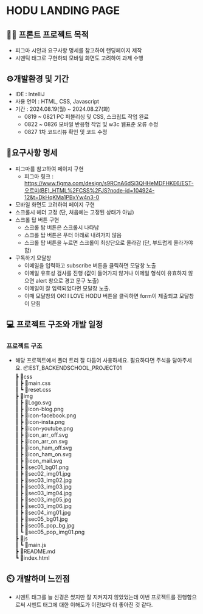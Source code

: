 # HODU LANDING PAGE
## 👨‍🏫 프론트 프로젝트 목적
- 피그마 시안과 요구사항 명세를 참고하여 랜딩페이지 제작
- 시멘틱 태그로 구현하되 모바일 화면도 고려하여 과제 수행

## ⚙️개발환경 및 기간

- IDE : IntelliJ
- 사용 언어 : HTML, CSS, Javascript
- 기간 : 2024.08.19(월) ~ 2024.08.27(화)
  - 0819 ~ 0821 PC 퍼블리싱 및 CSS, 스크립트 작업 완료
  - 0822 ~ 0826 모바일 반응형 작업 및 w3c 웹표준 오류 수정
  - 0827 1차 코드리뷰 확인 및 코드 수정

## 📌요구사항 명세
- 피그마를 참고하여 페이지 구현
  - 피그마 링크 : https://www.figma.com/design/s9RCnA6dSi3QHHeMDFHKE6/EST-오르미(BE)_HTML%2FCSS%2FJS?node-id=104924-12&t=DkHqKMa1PBxYw4n3-0
- 모바일 화면도 고려하여 페이지 구현
- 스크롤시 헤더 고정 (단, 처음에는 고정된 상태가 아님)
- 스크롤 탑 버튼 구현
  - 스크롤 탑 버튼은 스크롤시 나타남
  - 스크롤 탑 버튼은 푸터 아래로 내려가지 않음
  - 스크롤 탑 버튼을 누르면 스크롤이 최상단으로 올라감 (단, 부드럽게 올라가야 함)
- 구독하기 모달창
  - 이메일을 입력하고 subscribe 버튼을 클릭하면 모달창 노출
  - 이메일 유효성 검사를 진행 (값이 들어가지 않거나 이메일 형식이 유효하지 않으면 alert 창으로 경고 문구 노출)
  - 이메일이 잘 입력되었다면 모달창 노출. 
  - 이때 모달창의 OK! I LOVE HODU 버튼을 클릭하면 form이 제출되고 모달창이 닫힘
  

## 💻 프로젝트 구조와 개발 일정
### 프로젝트 구조
- 해당 프로젝트에서 폴더 트리 잘 다듬어 사용하세요. 필요하다면 주석을 달아주세요.
  📦EST_BACKENDSCHOOL_PROJECT01  
  ┣ 📂css  
  ┃ ┣ 📜main.css  
  ┃ ┗ 📜reset.css  
  ┣ 📂img  
  ┃ ┣ 📜Logo.svg   
  ┃ ┣ 📜icon-blog.png  
  ┃ ┣ 📜icon-facebook.png  
  ┃ ┣ 📜icon-insta.png   
  ┃ ┣ 📜icon-youtube.png     
  ┃ ┣ 📜icon_arr_off.svg   
  ┃ ┣ 📜icon_arr_on.svg  
  ┃ ┣ 📜icon_ham_off.svg   
  ┃ ┣ 📜icon_ham_on.svg  
  ┃ ┣ 📜icon_mail.svg  
  ┃ ┣ 📜sec01_bg01.png   
  ┃ ┣ 📜sec02_img01.jpg    
  ┃ ┣ 📜sec03_img02.jpg  
  ┃ ┣ 📜sec03_img03.jpg  
  ┃ ┣ 📜sec03_img04.jpg  
  ┃ ┣ 📜sec03_img05.jpg  
  ┃ ┣ 📜sec03_img06.jpg  
  ┃ ┣ 📜sec04_img01.jpg  
  ┃ ┣ 📜sec05_bg01.jpg   
  ┃ ┣ 📜sec05_pop_bg.jpg   
  ┃ ┗ 📜sec05_pop_img01.png  
  ┣ 📂js   
  ┃ ┗ 📜main.js  
  ┣ 📜README.md  
  ┗ 📜index.html


## ⏲️ 개발하며 느낀점
- 시멘트 태그를 늘 신경은 썼지만 잘 지켜지지 않았었는데 이번 프로젝트를 진행함으로써 시멘트 태그에 대한 이해도가 이전보다 더 좋아진 것 같다.
